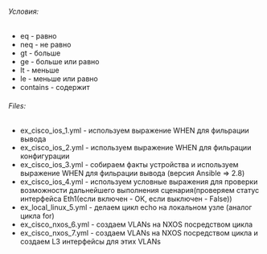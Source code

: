###### Условия:
* eq - равно
* neq - не равно
* gt - больше
* ge - больше или равно
* lt - меньше
* le - меньше или равно
* contains - содержит

###### Files:
* ex_cisco_ios_1.yml - используем выражение WHEN для фильрации вывода
* ex_cisco_ios_2.yml - используем выражение WHEN для фильрации конфигурации
* ex_cisco_ios_3.yml - собираем факты устройства и используем выражение WHEN для фильрации вывода (версия Ansible => 2.8)
* ex_cisco_ios_4.yml - используем условные выражения для проверки возможности дальнейшего выполнения сценария(проверяем статус интерфейса Eth1(если включен - ОК, если выключен - False))
* ex_local_linux_5.yml - делаем цикл echo на локальном узле (аналог цикла for)
* ex_cisco_nxos_6.yml - создаем VLANs на NXOS посредством цикла
* ex_cisco_nxos_7.yml - создаем VLANs на NXOS посредством цикла и создаем L3 интерфейсы для этих VLANs
